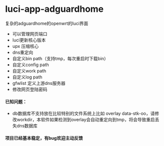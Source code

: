 # luci-app-adguardhome
复杂的adguardhome的openwrt的luci界面

 - 可以管理网页端口
 - luci更新核心版本
 - upx 压缩核心
 - dns重定向
 - 自定义bin path（支持tmp，每次重启时下载bin）
 - 自定义config path
 - 自定义work path
 - 自定义log path
 - gfwlist 定义上游dns服务器
 - 修改网页登陆密码
#### 已知问题：
 - db数据库不支持放在比较特别的文件系统上比如 overlay data-stk-oo，请修改workdir，本软件如果检测到overlay会自动重定向到tmp，将会导致重启丢失dns数据库
 
#### 项目已经基本稳定，有bug欢迎主动反馈
